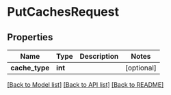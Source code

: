 # PutCachesRequest

## Properties
Name | Type | Description | Notes
------------ | ------------- | ------------- | -------------
**cache_type** | **int** |  | [optional] 

[[Back to Model list]](../README.md#documentation-for-models) [[Back to API list]](../README.md#documentation-for-api-endpoints) [[Back to README]](../README.md)

